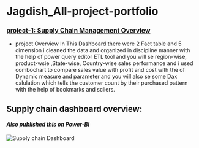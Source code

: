 # Jagdish_All-project-portfolio

### [project-1: Supply Chain Management Overview](https://github.com/Jagdish-Bhandari/Supply-Chain-Dynamic-Dashboard.git)
* project Overview
In This Dashboard there were 2 Fact table and 5 dimension i cleaned the data and organized in discipline manner with the help of power query editor ETL tool and you will se region-wise, product-wsie ,State-wise, Country-wise sales performance and i used combochart to compare sales value with profit and cost with the of Dynamic measure and parameter and you will also se some Dax calulation which tells the customer count by their purchased pattern with the help of bookmarks and scliers.

## Supply chain dashboard overview: 
#### _Also published this on Power-BI_
![Supply chain Dashboard](https://github.com/user-attachments/assets/cb64d5a5-6640-4cf1-9f22-1600b1787f58)
